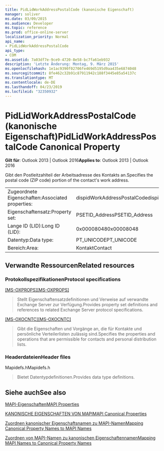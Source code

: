 ```yaml
---
title: PidLidWorkAddressPostalCode (kanonische Eigenschaft)
manager: soliver
ms.date: 03/09/2015
ms.audience: Developer
ms.topic: reference
ms.prod: office-online-server
localization_priority: Normal
api_name:
- PidLidWorkAddressPostalCode
api_type:
- COM
ms.assetid: 7a03df7e-9ce9-4720-8e58-bc7fa61eb932
description: 'Letzte Änderung: Montag, 9. März 2015'
ms.openlocfilehash: 1e1ac9390f02706fe469d5195d9aa435e6874048
ms.sourcegitcommit: 8fe462c32b91c87911942c188f3445e85a54137c
ms.translationtype: MT
ms.contentlocale: de-DE
ms.lasthandoff: 04/23/2019
ms.locfileid: "32350932"
---
```

# <a name="pidlidworkaddresspostalcode-canonical-property"></a><span data-ttu-id="dd454-103">PidLidWorkAddressPostalCode (kanonische Eigenschaft)</span><span class="sxs-lookup"><span data-stu-id="dd454-103">PidLidWorkAddressPostalCode Canonical Property</span></span>

  
  
<span data-ttu-id="dd454-104">**Gilt für**: Outlook 2013 | Outlook 2016</span><span class="sxs-lookup"><span data-stu-id="dd454-104">**Applies to**: Outlook 2013 | Outlook 2016</span></span> 
  
<span data-ttu-id="dd454-105">Gibt den Postleitzahlteil der Arbeitsadresse des Kontakts an.</span><span class="sxs-lookup"><span data-stu-id="dd454-105">Specifies the postal code (ZIP code) portion of the contact's work address.</span></span>
  
|||
|:-----|:-----|
|<span data-ttu-id="dd454-106">Zugeordnete Eigenschaften:</span><span class="sxs-lookup"><span data-stu-id="dd454-106">Associated properties:</span></span>  <br/> |<span data-ttu-id="dd454-107">dispidWorkAddressPostalCode</span><span class="sxs-lookup"><span data-stu-id="dd454-107">dispidWorkAddressPostalCode</span></span>  <br/> |
|<span data-ttu-id="dd454-108">Eigenschaftensatz:</span><span class="sxs-lookup"><span data-stu-id="dd454-108">Property set:</span></span>  <br/> |<span data-ttu-id="dd454-109">PSETID_Address</span><span class="sxs-lookup"><span data-stu-id="dd454-109">PSETID_Address</span></span>  <br/> |
|<span data-ttu-id="dd454-110">Lange ID (LID):</span><span class="sxs-lookup"><span data-stu-id="dd454-110">Long ID (LID):</span></span>  <br/> |<span data-ttu-id="dd454-111">0x00008048</span><span class="sxs-lookup"><span data-stu-id="dd454-111">0x00008048</span></span>  <br/> |
|<span data-ttu-id="dd454-112">Datentyp:</span><span class="sxs-lookup"><span data-stu-id="dd454-112">Data type:</span></span>  <br/> |<span data-ttu-id="dd454-113">PT_UNICODE</span><span class="sxs-lookup"><span data-stu-id="dd454-113">PT_UNICODE</span></span>  <br/> |
|<span data-ttu-id="dd454-114">Bereich:</span><span class="sxs-lookup"><span data-stu-id="dd454-114">Area:</span></span>  <br/> |<span data-ttu-id="dd454-115">Kontakt</span><span class="sxs-lookup"><span data-stu-id="dd454-115">Contact</span></span>  <br/> |
   
## <a name="related-resources"></a><span data-ttu-id="dd454-116">Verwandte Ressourcen</span><span class="sxs-lookup"><span data-stu-id="dd454-116">Related resources</span></span>

### <a name="protocol-specifications"></a><span data-ttu-id="dd454-117">Protokollspezifikationen</span><span class="sxs-lookup"><span data-stu-id="dd454-117">Protocol specifications</span></span>

<span data-ttu-id="dd454-118">[[MS-OXPROPS]](https://msdn.microsoft.com/library/f6ab1613-aefe-447d-a49c-18217230b148%28Office.15%29.aspx)</span><span class="sxs-lookup"><span data-stu-id="dd454-118">[[MS-OXPROPS]](https://msdn.microsoft.com/library/f6ab1613-aefe-447d-a49c-18217230b148%28Office.15%29.aspx)</span></span>
  
> <span data-ttu-id="dd454-119">Stellt Eigenschaftensatzdefinitionen und Verweise auf verwandte Exchange Server zur Verfügung.</span><span class="sxs-lookup"><span data-stu-id="dd454-119">Provides property set definitions and references to related Exchange Server protocol specifications.</span></span>
    
<span data-ttu-id="dd454-120">[[MS-OXOCNTC]](https://msdn.microsoft.com/library/9b636532-9150-4836-9635-9c9b756c9ccf%28Office.15%29.aspx)</span><span class="sxs-lookup"><span data-stu-id="dd454-120">[[MS-OXOCNTC]](https://msdn.microsoft.com/library/9b636532-9150-4836-9635-9c9b756c9ccf%28Office.15%29.aspx)</span></span>
  
> <span data-ttu-id="dd454-121">Gibt die Eigenschaften und Vorgänge an, die für Kontakte und persönliche Verteilerlisten zulässig sind.</span><span class="sxs-lookup"><span data-stu-id="dd454-121">Specifies the properties and operations that are permissible for contacts and personal distribution lists.</span></span>
    
### <a name="header-files"></a><span data-ttu-id="dd454-122">Headerdateien</span><span class="sxs-lookup"><span data-stu-id="dd454-122">Header files</span></span>

<span data-ttu-id="dd454-123">Mapidefs.h</span><span class="sxs-lookup"><span data-stu-id="dd454-123">Mapidefs.h</span></span>
  
> <span data-ttu-id="dd454-124">Bietet Datentypdefinitionen.</span><span class="sxs-lookup"><span data-stu-id="dd454-124">Provides data type definitions.</span></span>
    
## <a name="see-also"></a><span data-ttu-id="dd454-125">Siehe auch</span><span class="sxs-lookup"><span data-stu-id="dd454-125">See also</span></span>



[<span data-ttu-id="dd454-126">MAPI-Eigenschaften</span><span class="sxs-lookup"><span data-stu-id="dd454-126">MAPI Properties</span></span>](mapi-properties.md)
  
[<span data-ttu-id="dd454-127">KANONISCHE EIGENSCHAFTEN VON MAPI</span><span class="sxs-lookup"><span data-stu-id="dd454-127">MAPI Canonical Properties</span></span>](mapi-canonical-properties.md)
  
[<span data-ttu-id="dd454-128">Zuordnen kanonischer Eigenschaftsnamen zu MAPI-Namen</span><span class="sxs-lookup"><span data-stu-id="dd454-128">Mapping Canonical Property Names to MAPI Names</span></span>](mapping-canonical-property-names-to-mapi-names.md)
  
[<span data-ttu-id="dd454-129">Zuordnen von MAPI-Namen zu kanonischen Eigenschaftennamen</span><span class="sxs-lookup"><span data-stu-id="dd454-129">Mapping MAPI Names to Canonical Property Names</span></span>](mapping-mapi-names-to-canonical-property-names.md)

